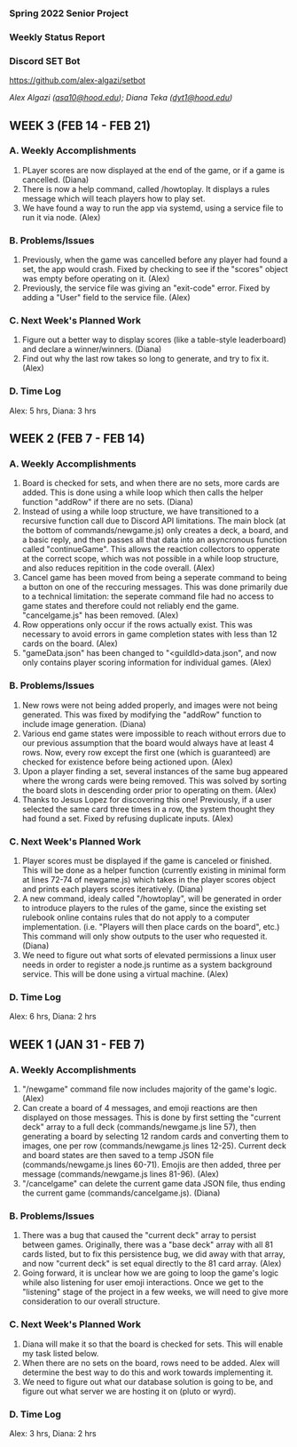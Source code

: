### **Spring 2022 Senior Project**

### **Weekly Status Report**

### **Discord SET Bot**

https://github.com/alex-algazi/setbot

*Alex Algazi (asa10@hood.edu); Diana Teka (dyt1@hood.edu)*

## WEEK 3 (FEB 14 - FEB 21)
### A. Weekly Accomplishments
1. PLayer scores are now displayed at the end of the game, or if a game is cancelled. (Diana)
2. There is now a help command, called /howtoplay. It displays a rules message which will teach players how to play set.
3. We have found a way to run the app via systemd, using a service file to run it via node. (Alex)
### B. Problems/Issues
1. Previously, when the game was cancelled before any player had found a set, the app would crash. Fixed by checking to see if the "scores" object was empty before operating on it. (Alex)
2. Previously, the service file was giving an "exit-code" error. Fixed by adding a "User" field to the service file. (Alex)
### C. Next Week's Planned Work
1. Figure out a better way to display scores (like a table-style leaderboard) and declare a winner/winners. (Diana)
2. Find out why the last row takes so long to generate, and try to fix it. (Alex)
### D. Time Log
Alex: 5 hrs, Diana: 3 hrs

## WEEK 2 (FEB 7 - FEB 14)
### A. Weekly Accomplishments
1. Board is checked for sets, and when there are no sets, more cards are added. This is done using a while loop which then calls the helper function "addRow" if there are no sets. (Diana)
2. Instead of using a while loop structure, we have transitioned to a recursive function call due to Discord API limitations. The main block (at the bottom of commands/newgame.js) only creates a deck, a board, and a basic reply, and then passes all that data into an asyncronous function called "continueGame". This allows the reaction collectors to opperate at the correct scope, which was not possible in a while loop structure, and also reduces repitition in the code overall. (Alex)
3. Cancel game has been moved from being a seperate command to being a button on one of the reccuring messages. This was done primarily due to a technical limitation: the seperate command file had no access to game states and therefore could not reliably end the game. "cancelgame.js" has been removed. (Alex)
4. Row opperations only occur if the rows actually exist. This was necessary to avoid errors in game completion states with less than 12 cards on the board. (Alex)
5. "gameData.json" has been changed to "\<guildId\>data.json", and now only contains player scoring information for individual games. (Alex)
### B. Problems/Issues
1. New rows were not being added properly, and images were not being generated. This was fixed by modifying the "addRow" function to include image generation. (Diana)
2. Various end game states were impossible to reach without errors due to our previous assumption that the board would always have at least 4 rows. Now, every row except the first one (which is guaranteed) are checked for existence before being actioned upon. (Alex)
3. Upon a player finding a set, several instances of the same bug appeared where the wrong cards were being removed. This was solved by sorting the board slots in descending order prior to operating on them. (Alex)
4. Thanks to Jesus Lopez for discovering this one! Previously, if a user selected the same card three times in a row, the system thought they had found a set. Fixed by refusing duplicate inputs. (Alex)
### C. Next Week's Planned Work
1. Player scores must be displayed if the game is canceled or finished. This will be done as a helper function (currently existing in minimal form at lines 72-74 of newgame.js) which takes in the player scores object and prints each players scores iteratively. (Diana)
2. A new command, idealy called "/howtoplay", will be generated in order to introduce players to the rules of the game, since the existing set rulebook online contains rules that do not apply to a computer implementation. (i.e. "Players will then place cards on the board", etc.) This command will only show outputs to the user who requested it. (Diana)
3. We need to figure out what sorts of elevated permissions a linux user needs in order to register a node.js runtime as a system background service. This will be done using a virtual machine. (Alex)
### D. Time Log
Alex: 6 hrs, Diana: 2 hrs

## WEEK 1 (JAN 31 - FEB 7)
### A. Weekly Accomplishments
1. "/newgame" command file now includes majority of the game's logic. (Alex)
2. Can create a board of 4 messages, and emoji reactions are then displayed on those messages. This is done by first setting the "current deck" array to a full deck (commands/newgame.js line 57), then generating a board by selecting 12 random cards and converting them to images, one per row (commands/newgame.js lines 12-25). Current deck and board states are then saved to a temp JSON file (commands/newgame.js lines 60-71). Emojis are then added, three per message (commands/newgame.js lines 81-96). (Alex)
3. "/cancelgame" can delete the current game data JSON file, thus ending the current game (commands/cancelgame.js). (Diana)
### B. Problems/Issues
1. There was a bug that caused the "current deck" array to persist between games. Originally, there was a "base deck" array with all 81 cards listed, but to fix this persistence bug, we did away with that array, and now "current deck" is set equal directly to the 81 card array. (Alex)
2. Going forward, it is unclear how we are going to loop the game's logic while also listening for user emoji interactions. Once we get to the "listening" stage of the project in a few weeks, we will need to give more consideration to our overall structure.
### C. Next Week's Planned Work
1. Diana will make it so that the board is checked for sets. This will enable my task listed below.
2. When there are no sets on the board, rows need to be added. Alex will determine the best way to do this and work towards implementing it.
3. We need to figure out what our database solution is going to be, and figure out what server we are hosting it on (pluto or wyrd).
### D. Time Log
Alex: 3 hrs, Diana: 2 hrs

